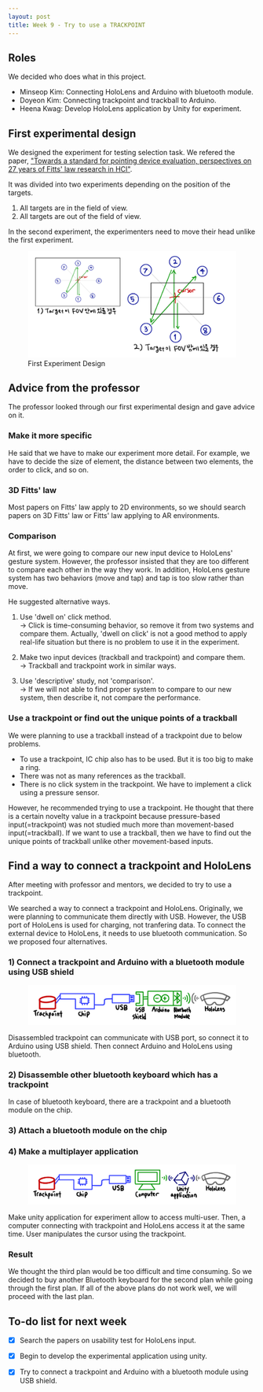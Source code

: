 ```yaml
---
layout: post
title: Week 9 - Try to use a TRACKPOINT
---
```


## Roles
We decided who does what in this project.
- Minseop Kim: Connecting HoloLens and Arduino with bluetooth module.
- Doyeon Kim: Connecting trackpoint and trackball to Arduino.
- Heena Kwag: Develop HoloLens application by Unity for experiment.

## First experimental design
We designed the experiment for testing <span class="highlight">selection</span> task. We refered the paper, ["Towards a standard for pointing device evaluation, perspectives on 27 years of Fitts' law research in HCI"](https://dl.acm.org/citation.cfm?id=1056155).

It was divided into two experiments depending on the position of the targets.
1. All targets are <span class="underline">in</span> the field of view.
2. All targets are <span class="underline">out of</span> the field of view.

In the second experiment, the experimenters need to move their head unlike the first experiment.

<figure>
    <img src="/img/Week-9-first-experiment.jpeg">
    <figcaption>First Experiment Design</figcaption>
</figure>

## Advice from the professor

The professor looked through our first experimental design and gave advice on it.

### Make it more specific

He said that we have to make our experiment more detail. For example, we have to decide <span class="underline">the size of element, the distance between two elements, the order to click</span>, and so on. 

### 3D Fitts' law 

Most papers on Fitts' law apply to 2D environments, so we should search papers on <span class="underline">3D Fitts' law or Fitts' law applying to AR environments</span>.

### Comparison

At first, we were going to compare our new input device to HoloLens' gesture system. However, the professor insisted that <span class="underline">they are too different to compare each other in the way they work</span>. In addition, HoloLens gesture system has two behaviors (move and tap) and tap is too slow rather than move.

He suggested alternative ways.
1. Use 'dwell on' click method.  
  → Click is time-consuming behavior, so remove it from two systems and compare them. Actually, 'dwell on click' is not a good method to apply real-life situation but there is no problem to use it in the experiment. 

2. Make two input devices (trackball and trackpoint) and compare them.  
  → Trackball and trackpoint work in similar ways.

3. Use 'descriptive' study, not 'comparison'.  
  → If we will not able to find proper system to compare to our new system, then describe it, not compare the performance.

### Use a trackpoint or find out the unique points of a trackball

We were planning to use a trackball instead of a trackpoint due to below problems.

- To use a trackpoint, IC chip also has to be used. But it is too big to make a ring.
- There was not as many references as the trackball.
- There is no click system in the trackpoint. We have to implement a click using a pressure sensor. 

However, he recommended trying to use a trackpoint. He thought that <span class="underline">there is a certain novelty value in a trackpoint because pressure-based input(=trackpoint) was not studied much more than movement-based input(=trackball)</span>. If we want to use a trackball, then we have to find out the unique points of trackball unlike other movement-based inputs.

## Find a way to connect a trackpoint and HoloLens

After meeting with professor and mentors, we decided to try to use a trackpoint.  

We searched a way to connect a trackpoint and HoloLens. Originally, we were planning to communicate them directly with USB. However, the USB port of HoloLens is used for charging, not tranfering data. To connect the external device to HoloLens, it needs to use bluetooth communication. So we proposed four alternatives.

### 1) Connect a trackpoint and Arduino with a bluetooth module using USB shield

<figure>
    <img src="/img/Week-9-plan1.jpeg">
</figure>

Disassembled trackpoint can communicate with USB port, so connect it to Arduino using USB shield. Then connect Arduino and HoloLens using bluetooth. 

### 2) Disassemble other bluetooth keyboard which has a trackpoint

In case of bluetooth keyboard, there are a trackpoint and a bluetooth module on the chip. 

### 3) Attach a bluetooth module on the chip

### 4) Make a multiplayer application

<figure>
    <img src="/img/Week-9-plan4.jpeg">
</figure>

Make unity application for experiment allow to access multi-user. Then, a computer connecting with trackpoint and HoloLens access it at the same time. User manipulates the cursor using the trackpoint.

### Result

We thought the third plan would be too difficult and time consuming. So we decided to buy another Bluetooth keyboard for the second plan while going through the first plan. If all of the above plans do not work well, we will proceed with the last plan.

## To-do list for next week

- [x] Search the papers on usability test for HoloLens input.
- [x] Begin to develop the experimental application using unity.
- [x] Try to connect a trackpoint and Arduino with a bluetooth module using USB shield.

